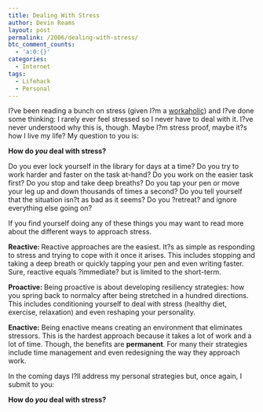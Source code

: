 ```yaml
---
title: Dealing With Stress
author: Devin Reams
layout: post
permalink: /2006/dealing-with-stress/
btc_comment_counts:
  - 'a:0:{}'
categories:
  - Internet
tags:
  - Lifehack
  - Personal
---
```

I?ve been reading a bunch on stress (given I?m a <a href="http://devinreams.com/2006/02/05/workaholics/">workaholic</a>) and I?ve done some thinking: I rarely ever feel stressed so I never have to deal with it. I?ve never understood why this is, though. Maybe I?m stress proof, maybe it?s how I live my life? My question to you is:

<strong>How do <em>you</em> deal with stress?</strong>

Do you ever lock yourself in the library for days at a time? Do you try to work harder and faster on the task at-hand? Do you work on the easier task first? Do you stop and take deep breaths? Do you tap your pen or move your leg up and down thousands of times a second? Do you tell yourself that the situation isn?t as bad as it seems? Do you ?retreat? and ignore everything else going on?

If you find yourself doing any of these things you may want to read more about the different ways to approach stress.

<strong>Reactive: </strong>Reactive approaches are the easiest. It?s as simple as responding to stress and trying to cope with it once it arises. This includes stopping and taking a deep breath or quickly tapping your pen and even writing faster. Sure, reactive equals ?immediate? but is limited to the short-term.

<strong>Proactive: </strong>Being proactive is about developing resiliency strategies: how you spring back to normalcy after being stretched in a hundred directions. This includes conditioning yourself to deal with stress (healthy diet, exercise, relaxation) and even reshaping your personality.

<strong>Enactive:</strong> Being enactive means creating an environment that eliminates stressors. This is the hardest approach because it takes a lot of work and a lot of time. Though, the benefits are <strong>permanent</strong>. For many their strategies include time management and even redesigning the way they approach work.

In the coming days I?ll address my personal strategies but, once again, I submit to you:

<strong>How do <em>you</em> deal with stress?</strong>
